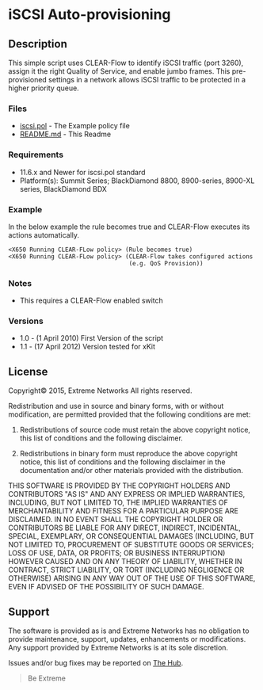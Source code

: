 # iSCSI Auto-provisioning

## Description
This simple script uses CLEAR-Flow to identify iSCSI traffic (port 3260),
assign it the right Quality of Service, and enable jumbo frames.
This pre-provisioned settings in a network allows iSCSI traffic to be
protected in a higher priority queue.


### Files
* [iscsi.pol](iscsi.pol)	-  The Example policy file
* [README.md](README.md)	-  This Readme


### Requirements
* 11.6.x and Newer for iscsi.pol standard
* Platform(s): Summit Series; BlackDiamond 8800, 8900-series, 8900-XL series, BlackDiamond BDX


### Example
In the below example the rule becomes true and CLEAR-Flow executes its actions
automatically.

```
<X650 Running CLEAR-FLow policy> (Rule becomes true)
<X650 Running CLEAR-FLow policy> (CLEAR-Flow takes configured actions
                                  (e.g. QoS Provision))
```


### Notes

* This requires a CLEAR-Flow enabled switch


### Versions
* 1.0 - (1 April 2010) First Version of the script
* 1.1 - (17 April 2012) Version tested for xKit


## License
Copyright© 2015, Extreme Networks
All rights reserved.

Redistribution and use in source and binary forms, with or without modification,
are permitted provided that the following conditions are met:

1. Redistributions of source code must retain the above copyright notice, this
list of conditions and the following disclaimer.

2. Redistributions in binary form must reproduce the above copyright notice,
this list of conditions and the following disclaimer in the documentation
and/or other materials provided with the distribution.

THIS SOFTWARE IS PROVIDED BY THE COPYRIGHT HOLDERS AND CONTRIBUTORS "AS IS" AND
ANY EXPRESS OR IMPLIED WARRANTIES, INCLUDING, BUT NOT LIMITED TO, THE IMPLIED
WARRANTIES OF MERCHANTABILITY AND FITNESS FOR A PARTICULAR PURPOSE ARE
DISCLAIMED. IN NO EVENT SHALL THE COPYRIGHT HOLDER OR CONTRIBUTORS BE LIABLE
FOR ANY DIRECT, INDIRECT, INCIDENTAL, SPECIAL, EXEMPLARY, OR CONSEQUENTIAL
DAMAGES (INCLUDING, BUT NOT LIMITED TO, PROCUREMENT OF SUBSTITUTE GOODS OR
SERVICES; LOSS OF USE, DATA, OR PROFITS; OR BUSINESS INTERRUPTION) HOWEVER
CAUSED AND ON ANY THEORY OF LIABILITY, WHETHER IN CONTRACT, STRICT LIABILITY,
OR TORT (INCLUDING NEGLIGENCE OR OTHERWISE) ARISING IN ANY WAY OUT OF THE USE
OF THIS SOFTWARE, EVEN IF ADVISED OF THE POSSIBILITY OF SUCH DAMAGE.

## Support
The software is provided as is and Extreme Networks has no obligation to provide
maintenance, support, updates, enhancements or modifications.
Any support provided by Extreme Networks is at its sole discretion.

Issues and/or bug fixes may be reported on [The Hub](https://community.extremenetworks.com/).

>Be Extreme
